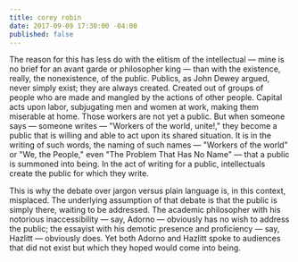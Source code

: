 ```yaml
---
title: corey robin
date: 2017-09-09 17:30:00 -04:00
published: false
---
```


The reason for this has less do with the elitism of the intellectual — mine is no brief for an avant garde or philosopher king — than with the existence, really, the nonexistence, of the public. Publics, as John Dewey argued, never simply exist; they are always created. Created out of groups of people who are made and mangled by the actions of other people. Capital acts upon labor, subjugating men and women at work, making them miserable at home. Those workers are not yet a public. But when someone says — someone writes — "Workers of the world, unite!," they become a public that is willing and able to act upon its shared situation. It is in the writing of such words, the naming of such names — "Workers of the world" or "We, the People," even "The Problem That Has No Name" — that a public is summoned into being. In the act of writing for a public, intellectuals create the public for which they write.

This is why the debate over jargon versus plain language is, in this context, misplaced. The underlying assumption of that debate is that the public is simply there, waiting to be addressed. The academic philosopher with his notorious inaccessibility — say, Adorno — obviously has no wish to address the public; the essayist with his demotic presence and proficiency — say, Hazlitt — obviously does. Yet both Adorno and Hazlitt spoke to audiences that did not exist but which they hoped would come into being.